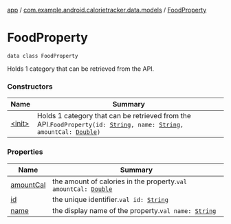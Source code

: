 [app](../../index.md) / [com.example.android.calorietracker.data.models](../index.md) / [FoodProperty](./index.md)

# FoodProperty

`data class FoodProperty`

Holds 1 category that can be retrieved from the API.

### Constructors

| Name | Summary |
|---|---|
| [&lt;init&gt;](-init-.md) | Holds 1 category that can be retrieved from the API.`FoodProperty(id: `[`String`](https://kotlinlang.org/api/latest/jvm/stdlib/kotlin/-string/index.html)`, name: `[`String`](https://kotlinlang.org/api/latest/jvm/stdlib/kotlin/-string/index.html)`, amountCal: `[`Double`](https://kotlinlang.org/api/latest/jvm/stdlib/kotlin/-double/index.html)`)` |

### Properties

| Name | Summary |
|---|---|
| [amountCal](amount-cal.md) | the amount of calories in the property.`val amountCal: `[`Double`](https://kotlinlang.org/api/latest/jvm/stdlib/kotlin/-double/index.html) |
| [id](id.md) | the unique identifier.`val id: `[`String`](https://kotlinlang.org/api/latest/jvm/stdlib/kotlin/-string/index.html) |
| [name](name.md) | the display name of the property.`val name: `[`String`](https://kotlinlang.org/api/latest/jvm/stdlib/kotlin/-string/index.html) |

